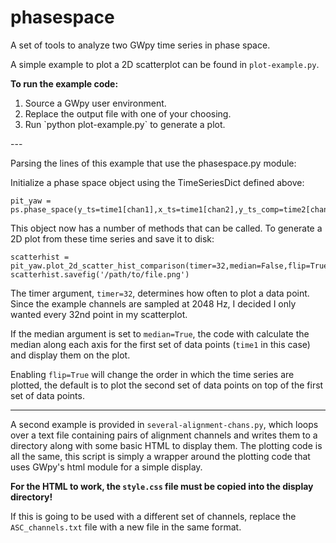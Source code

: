 # phasespace
A set of tools to analyze two GWpy time series in phase space.

A simple example to plot a 2D scatterplot can be found in `plot-example.py`. 

<b> To run the example code: </b>
<ol>
<li>
Source a GWpy user environment.
</li>
<li>
Replace the output file with one of your choosing. 
</li>
<li>
Run `python plot-example.py` to generate a plot.
</li>
</ol>
---

Parsing the lines of this example that use the phasespace.py module:

Initialize a phase space object using the TimeSeriesDict defined above:

```
pit_yaw = ps.phase_space(y_ts=time1[chan1],x_ts=time1[chan2],y_ts_comp=time2[chan1],x_ts_comp=time2[chan2])
```

This object now has a number of methods that can be called. To generate a 2D plot from these 
time series and save it to disk:

```
scatterhist = pit_yaw.plot_2d_scatter_hist_comparison(timer=32,median=False,flip=True)
scatterhist.savefig('/path/to/file.png')
```

The timer argument, `timer=32`, determines how often to plot a data point. Since the example channels are 
sampled at 2048 Hz, I decided I only wanted every 32nd point in my scatterplot. 

If the median argument is set to `median=True`, the code with calculate the median along each 
axis for the first set of data points (`time1` in this case) and display them on the plot.

Enabling `flip=True` will change the order in which the time series are plotted, the default is to 
plot the second set of data points on top of the first set of data points.

---

A second example is provided in `several-alignment-chans.py`, which loops over a text file 
containing pairs of alignment channels and writes them to a directory along with some basic 
HTML to display them. The plotting code is all the same, this script is simply a wrapper around 
the plotting code that uses GWpy's html module for a simple display.

<b>For the HTML to work, the `style.css` file must be copied into the display directory!</b>

If this is going to be used with a different set of channels, replace the `ASC_channels.txt` 
file with a new file in the same format. 

